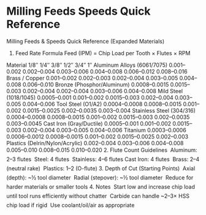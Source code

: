 # Milling Feeds Speeds Quick Reference

Milling Feeds & Speeds Quick Reference (Expanded Materials)
 
1. Feed Rate Formula
 Feed (IPM) = Chip Load per Tooth × Flutes × RPM
 
Material
1/8″
1/4″
3/8″
1/2″
3/4″
1″
Aluminum Alloys (6061/7075)
0.001–0.002
0.002–0.004
0.003–0.006
0.004–0.008
0.006–0.012
0.008–0.016
Brass / Copper
0.001–0.002
0.002–0.003
0.002–0.004
0.003–0.005
0.004–0.008
0.006–0.010
Bronze (Phosphor/Aluminum)
0.0008–0.0015
0.0015–0.003
0.002–0.004
0.002–0.004
0.003–0.006
0.004–0.008
Mild Steel (1018/1045)
0.0005–0.001
0.001–0.002
0.0015–0.003
0.002–0.004
0.003–0.005
0.004–0.006
Tool Steel (O1/A2)
0.0004–0.0008
0.0008–0.0015
0.001–0.002
0.0015–0.0025
0.002–0.0035
0.003–0.004
Stainless Steel (304/316)
0.0004–0.0008
0.0008–0.0015
0.001–0.002
0.0015–0.003
0.002–0.0035
0.003–0.0045
Cast Iron (Gray/Ductile)
0.0005–0.001
0.001–0.002
0.0015–0.003
0.002–0.004
0.003–0.005
0.004–0.006
Titanium
0.0003–0.0006
0.0006–0.0012
0.0008–0.0015
0.001–0.002
0.0015–0.0025
0.002–0.003
Plastics (Delrin/Nylon/Acrylic)
0.002–0.004
0.003–0.006
0.004–0.008
0.005–0.010
0.008–0.015
0.010–0.020
2. Flute Count Guidelines
 Aluminum: 2–3 flutes
 Steel: 4 flutes
 Stainless: 4–6 flutes
 Cast Iron: 4 flutes
 Brass: 2–4 (neutral rake)
 Plastics: 1–2 (O-flute)
3. Depth of Cut (Starting Points)
 Axial (depth): ~½ tool diameter
 Radial (stepover): ~½ tool diameter
 Reduce for harder materials or smaller tools
4. Notes
 Start low and increase chip load until tool runs efficiently without chatter
 Carbide can handle ~2–3× HSS chip load if rigid
 Use coolant/oil/air as appropriate
